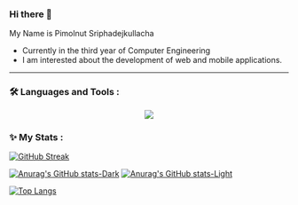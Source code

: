 ### Hi there 👋
My Name is Pimolnut Sriphadejkullacha

- Currently in the third year of Computer Engineering
- I am interested about the development of web and mobile applications.
  
---
### :hammer_and_wrench: Languages and Tools :
<p align="center">
  <a href="https://skillicons.dev">
    <img src="https://skillicons.dev/icons?i=py,ts,c,cpp,java,js,css,html,react,tailwind,vite,vue,flutter,nestjs,nodejs,jenkins,mongodb,docker,postman,ps,pr" />
  </a>
</p>

### ✨ My Stats :
[![GitHub Streak](http://github-readme-streak-stats.herokuapp.com?user=pimolnut&theme=dark#gh-dark-mode-only)](https://git.io/streak-stats)

[![Anurag's GitHub stats-Dark](https://github-readme-stats.vercel.app/api?username=pimolnut&show_icons=true&theme=dark#gh-dark-mode-only)](https://github.com/anuraghazra/github-readme-stats#gh-dark-mode-only)
[![Anurag's GitHub stats-Light](https://github-readme-stats.vercel.app/api?username=pimolnut&show_icons=true&theme=default#gh-light-mode-only)](https://github.com/anuraghazra/github-readme-stats#gh-light-mode-only)

[![Top Langs](https://github-readme-stats.vercel.app/api/top-langs/?username=pimolnut&theme=dark#gh-dark-mode-only)](https://github.com/anuraghazra/github-readme-stats)





<!--
**pimolnut/pimolnut** is a ✨ _special_ ✨ repository because its `README.md` (this file) appears on your GitHub profile.

Here are some ideas to get you started:

- 🔭 I’m currently working on ...
- 🌱 I’m currently learning ...
- 👯 I’m looking to collaborate on ...
- 🤔 I’m looking for help with ...
- 💬 Ask me about ...
- 📫 How to reach me: ...
- 😄 Pronouns: ...
- ⚡ Fun fact: ...
-->

